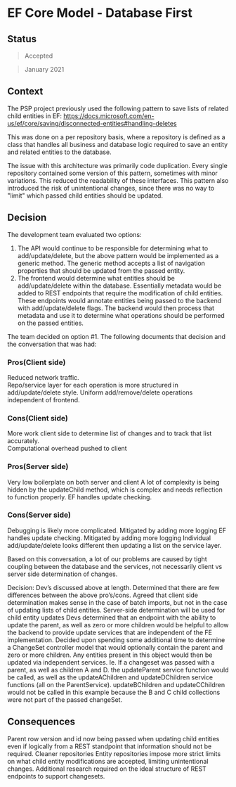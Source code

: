 # EF Core Model - Database First

## Status

> Accepted

> January 2021

## Context

The PSP project previously used the following pattern to save lists of related child entities in EF:
https://docs.microsoft.com/en-us/ef/core/saving/disconnected-entities#handling-deletes

This was done on a per repository basis, where a repository is defined as a class that handles all business and database logic required to save an entity and related entities to the database.

The issue with this architecture was primarily code duplication. Every single repository contained some version of this pattern, sometimes with minor variations. This reduced the readability of these interfaces. This pattern also introduced the risk of unintentional changes, since there was no way to "limit" which passed child entities should be updated.

## Decision

The development team evaluated two options:
1) The API would continue to be responsible for determining what to add/update/delete, but the above pattern would be implemented as a generic method. The generic method accepts a list of navigation properties that should be updated from the passed entity.
2) The frontend would determine what entities should be add/update/delete within the database. Essentially metadata would be added to REST endpoints that require the modification of child entities. These endpoints would annotate entities being passed to the backend with add/update/delete flags. The backend would then process that metadata and use it to determine what operations should be performed on the passed entities.

The team decided on option #1. The following documents that decision and the conversation that was had:

### Pros(Client side)
Reduced network traffic.	
Repo/service layer for each operation is more structured in add/update/delete style.
Uniform add/remove/delete operations independent of frontend.
### Cons(Client side)
More work client side to determine list of changes and to track that list accurately.	
Computational overhead pushed to client

### Pros(Server side)
Very low boilerplate on both server and client	A lot of complexity is being hidden by the updateChild method, which is complex and needs reflection to function properly.
EF handles update checking.
### Cons(Server side)
Debugging is likely more complicated. Mitigated by adding more logging
EF handles update checking. Mitigated by adding more logging
Individual add/update/delete looks different then updating a list on the service layer.


Based on this conversation, a lot of our problems are caused by tight coupling between the database and the services, not necessarily client vs server side determination of changes.           

Decision:
Dev’s discussed above at length. Determined that there are few differences between the above pro’s/cons. Agreed that client side determination makes sense in the case of batch imports, but not in the case of updating lists of child entities. Server-side determination will be used for child entity updates
Devs determined that an endpoint with the ability to update the parent, as well as zero or more children would be helpful to allow the backend to provide update services that are independent of the FE implementation. Decided upon spending some additional time to determine a ChangeSet controller model that would optionally contain the parent and zero or more children. Any entities present in this object would then be updated via independent services. Ie. If a changeset was passed with a parent, as well as children A and D. the updateParent service function would be called, as well as the updateAChildren and updateDChildren service functions (all on the ParentService). updateBChildren and updateCChildren would not be called in this example because the B and C child collections were not part of the passed changeSet.


## Consequences
Parent row version and id now being passed when updating child entities even if logically from a REST standpoint that information should not be required.
Cleaner repositories
Entity repositories impose more strict limits on what child entity modifications are accepted, limiting unintentional changes.
Additional research required on the ideal structure of REST endpoints to support changesets.




